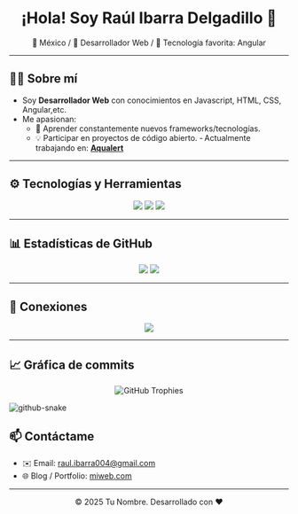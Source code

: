 <!-- Banner o GIF de bienvenida 
<p align="center">
  <img src="TU_BANNER_URL" alt="Banner" width="100%"/>
</p>
-->

# <h1 align="center">¡Hola! Soy **Raúl Ibarra Delgadillo** 👋</h1>
<p align="center">🏡 México / 🎯 Desarrollador Web / 💼 Tecnología favorita: Angular</p>

---

## 🧑‍💻 Sobre mí
- Soy **Desarrollador Web** con conocimientos en Javascript, HTML, CSS, Angular,etc.
- Me apasionan:
  - 🌱 Aprender constantemente nuevos frameworks/tecnologías.
  - 💡 Participar en proyectos de código abierto.
- Actualmente trabajando en: **[Aqualert](https://github.com/ElReimonGrip/aqualert-front)**

---

## ⚙️ Tecnologías y Herramientas
<p align="center">
  <img src="https://img.shields.io/badge/-JavaScript-F7DF1E?logo=javascript&logoColor=white" />
  <img src="https://img.shields.io/badge/-TypeScript-3178C6?logo=typescript&logoColor=white" />
  <img src="https://img.shields.io/badge/-Angular-DD0031?logo=angular&logoColor=white" />
  <!-- Agrega más badges según tus skills -->
</p>

---

## 📊 Estadísticas de GitHub
<p align="center">
  <img src="https://github-readme-stats.vercel.app/api?username=Clefox9820&show_icons=true&theme=dark" />
  <img src="https://github-readme-stats.vercel.app/api/top-langs?username=Clefox9820&layout=compact&theme=dark" />
</p>

---

## 🔗 Conexiones
<p align="center">
  <a href="https://www.linkedin.com/in/raul-ibarra-3a1803306/" target="_blank"><img src="https://img.shields.io/badge/-LinkedIn-0A66C2?logo=linkedin&logoColor=white" /></a>
  
  <!--<a href="https://twitter.com/TuUsuario" target="_blank"><img src="https://img.shields.io/badge/-Twitter-1DA1F2?logo=twitter&logoColor=white" /></a> 
  Otros enlaces como blog, dev.to, medium… -->
</p>

---

## 📈 Gráfica de commits
<p align="center">
  <img src="https://github-profile-trophy.vercel.app/?username=Clefox9820&theme=dark" alt="GitHub Trophies" />
</p>

<picture>
  <source media="(prefers-color-scheme: dark)" srcset="https://raw.githubusercontent.com/Clefox9280/Clefox9820/output/github-contribution-grid-snake-dark.svg" />
  <source media="(prefers-color-scheme: light)" srcset="https://raw.githubusercontent.com/Clefox9820/Clefox9820/output/github-contribution-grid-snake.svg" />
  <img alt="github-snake" src="https://raw.githubusercontent.com/Clefox9820/Clefox9820/output/github-contribution-grid-snake.svg" />
</picture>


## 📫 Contáctame
- ✉️ Email: [raul.ibarra004@gmail.com](mailto:raul.ibarra004@gmail.com)
- 🌐 Blog / Portfolio: [miweb.com](https://miweb.com)

---

<p align="center">© 2025 Tu Nombre. Desarrollado con ❤️</p>
